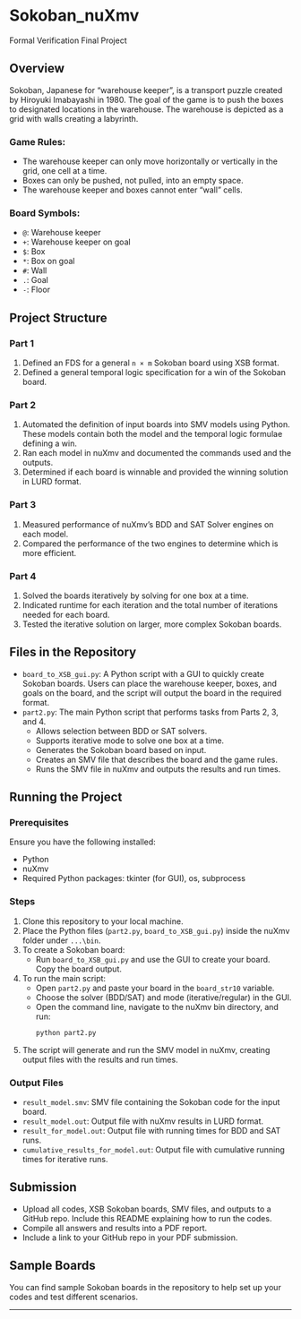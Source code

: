 # Sokoban_nuXmv

Formal Verification Final Project

## Overview

Sokoban, Japanese for “warehouse keeper”, is a transport puzzle created by Hiroyuki Imabayashi in 1980. The goal of the game is to push the boxes to designated locations in the warehouse. The warehouse is depicted as a grid with walls creating a labyrinth.

### Game Rules:
- The warehouse keeper can only move horizontally or vertically in the grid, one cell at a time.
- Boxes can only be pushed, not pulled, into an empty space.
- The warehouse keeper and boxes cannot enter “wall” cells.

### Board Symbols:
- `@`: Warehouse keeper
- `+`: Warehouse keeper on goal
- `$`: Box
- `*`: Box on goal
- `#`: Wall
- `.`: Goal
- `-`: Floor

## Project Structure

### Part 1

1. Defined an FDS for a general `n × m` Sokoban board using XSB format.
2. Defined a general temporal logic specification for a win of the Sokoban board.

### Part 2

1. Automated the definition of input boards into SMV models using Python. These models contain both the model and the temporal logic formulae defining a win.
2. Ran each model in nuXmv and documented the commands used and the outputs.
3. Determined if each board is winnable and provided the winning solution in LURD format.

### Part 3

1. Measured performance of nuXmv’s BDD and SAT Solver engines on each model.
2. Compared the performance of the two engines to determine which is more efficient.

### Part 4

1. Solved the boards iteratively by solving for one box at a time.
2. Indicated runtime for each iteration and the total number of iterations needed for each board.
3. Tested the iterative solution on larger, more complex Sokoban boards.

## Files in the Repository

- `board_to_XSB_gui.py`: A Python script with a GUI to quickly create Sokoban boards. Users can place the warehouse keeper, boxes, and goals on the board, and the script will output the board in the required format.
- `part2.py`: The main Python script that performs tasks from Parts 2, 3, and 4.
  - Allows selection between BDD or SAT solvers.
  - Supports iterative mode to solve one box at a time.
  - Generates the Sokoban board based on input.
  - Creates an SMV file that describes the board and the game rules.
  - Runs the SMV file in nuXmv and outputs the results and run times.

## Running the Project

### Prerequisites

Ensure you have the following installed:
- Python
- nuXmv
- Required Python packages: tkinter (for GUI), os, subprocess

### Steps

1. Clone this repository to your local machine.
2. Place the Python files (`part2.py`, `board_to_XSB_gui.py`) inside the nuXmv folder under `...\bin`.
3. To create a Sokoban board:
   - Run `board_to_XSB_gui.py` and use the GUI to create your board. Copy the board output.
4. To run the main script:
   - Open `part2.py` and paste your board in the `board_str10` variable.
   - Choose the solver (BDD/SAT) and mode (iterative/regular) in the GUI.
   - Open the command line, navigate to the nuXmv bin directory, and run:
     ```bash
     python part2.py
     ```
5. The script will generate and run the SMV model in nuXmv, creating output files with the results and run times.

### Output Files

- `result_model.smv`: SMV file containing the Sokoban code for the input board.
- `result_model.out`: Output file with nuXmv results in LURD format.
- `result_for_model.out`: Output file with running times for BDD and SAT runs.
- `cumulative_results_for_model.out`: Output file with cumulative running times for iterative runs.

## Submission

- Upload all codes, XSB Sokoban boards, SMV files, and outputs to a GitHub repo. Include this README explaining how to run the codes.
- Compile all answers and results into a PDF report.
- Include a link to your GitHub repo in your PDF submission.

## Sample Boards

You can find sample Sokoban boards in the repository to help set up your codes and test different scenarios.

---
